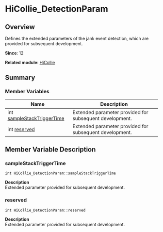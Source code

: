 # HiCollie_DetectionParam


## Overview

Defines the extended parameters of the jank event detection, which are provided for subsequent development.

**Since**: 12

**Related module**: [HiCollie](_hi_hicollie.md)


## Summary


### Member Variables

| Name| Description|
| -------- | -------- |
| int [sampleStackTriggerTime](#samplestacktriggertime) | Extended parameter provided for subsequent development. |
| int [reserved](#reserved) | Extended parameter provided for subsequent development. |


## Member Variable Description


### sampleStackTriggerTime

```
int HiCollie_DetectionParam::sampleStackTriggerTime
```
**Description**<br>
Extended parameter provided for subsequent development.


### reserved

```
int HiCollie_DetectionParam::reserved
```
**Description**<br>
Extended parameter provided for subsequent development.
